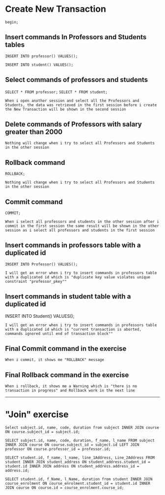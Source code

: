 # Create New Transaction

`begin;`

## Insert commands In Professors and Students tables

`INSERT INTO professor() VALUES();`

`INSERT INTO student() VALUES();`



## Select commands of professors and students

`SELECT * FROM professor;`
`SELECT * FROM student;`


`When i open another session and select all the Professors and Students, the data was retrieved in the first session before i create the New Transaction will be shown in the second session`




## Delete commands of Professors with salary greater than 2000

<!--DELETE FROM Professor 
	WHERE SALARY > 20000; -->


`Nothing will change when i try to select all Professors and Students in the other session`


## Rollback command

`ROLLBACK;`

`Nothing will change when i try to select all Professors and Students in the other session`


## Commit command

`COMMIT;`

`When i select all professors and students in the other session after i commit in the first session the same result will be shown in the other session as i select all professors and students in the first session`


## Insert commands in professors table with a duplicated id

`INSERT INTO Professor() VALUES();`

`I will get an error when i try to insert commands in professors table with a duplicated id which is "duplicate key value violates unique constraint "professor_pkey""`


## Insert commands in student table with a duplicated id

INSERT INTO Student() VALUES();

`I will get an error when i try to insert commands in professors table with a duplicated id which is "current transaction is aborted, commands ignored until end of transaction block""`



## Final Commit command in the exercise

`When i commit, it shows me "ROLLBACK" message`


## Final Rollback command in the exercise
`When i rollback, it shows me a Warning which is "there is no transaction in progress" and Rollback work in the next line`


--------------------------------------------------



# "Join" exercise

`Select subject.id, name, code, duration from subject INNER JOIN course ON course.subject_id = subject.id;`

`SELECT subject.id, name, code, duration, f_name, l_name FROM subject INNER JOIN course ON course.subject_id = subject.id LEFT JOIN professor ON course.professor_id = professor.id;`

`SELECT student.id, f_name, l_name, line_1Address, Line_2Address FROM student INNER JOIN student_address ON student_address.student_id = student.id INNER JOIN address ON student_address.address_id = address.id;`

`SELECT student.id, f_Name, l_Name, duration from student INNER JOIN course_enrolment ON course_enrolment.student_id = student.id INNER JOIN course ON course.id = course_enrolment.course_id;`


 
